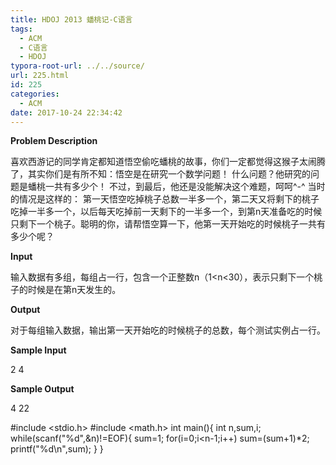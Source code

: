 ```yaml
---
title: HDOJ 2013 蟠桃记-C语言
tags:
  - ACM
  - C语言
  - HDOJ
typora-root-url: ../../source/
url: 225.html
id: 225
categories:
  - ACM
date: 2017-10-24 22:34:42
---
```


**Problem Description**

喜欢西游记的同学肯定都知道悟空偷吃蟠桃的故事，你们一定都觉得这猴子太闹腾了，其实你们是有所不知：悟空是在研究一个数学问题！ 什么问题？他研究的问题是蟠桃一共有多少个！ 不过，到最后，他还是没能解决这个难题，呵呵^-^ 当时的情况是这样的： 第一天悟空吃掉桃子总数一半多一个，第二天又将剩下的桃子吃掉一半多一个，以后每天吃掉前一天剩下的一半多一个，到第n天准备吃的时候只剩下一个桃子。聪明的你，请帮悟空算一下，他第一天开始吃的时候桃子一共有多少个呢？

**Input**

输入数据有多组，每组占一行，包含一个正整数n（1<n<30），表示只剩下一个桃子的时候是在第n天发生的。

**Output**

对于每组输入数据，输出第一天开始吃的时候桃子的总数，每个测试实例占一行。

**Sample Input**

2 4

**Sample Output**

4 22

#include <stdio.h>
#include <math.h>
int main(){
	int n,sum,i;
	while(scanf("%d",&n)!=EOF){
		sum=1;
		for(i=0;i<n-1;i++)
			sum=(sum+1)*2;
		printf("%d\\n",sum);
	} 
}